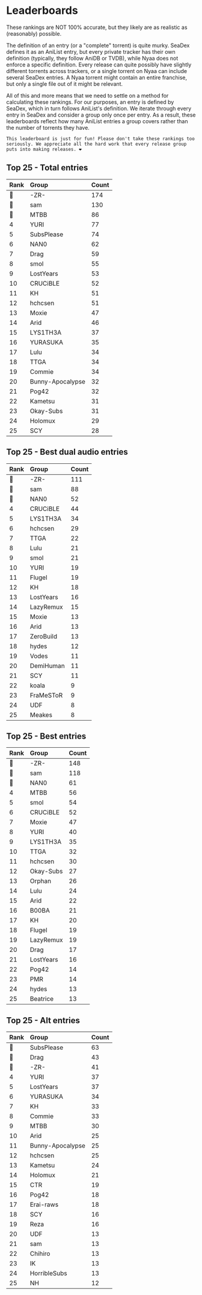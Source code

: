 # Leaderboards

These rankings are NOT 100% accurate, but they likely are as realistic as (reasonably) possible.

The definition of an entry (or a "complete" torrent) is quite murky. SeaDex defines it as an AniList entry, but every private tracker has their own definition (typically, they follow AniDB or TVDB), while Nyaa does not enforce a specific definition. Every release can quite possibly have slightly different torrents across trackers, or a single torrent on Nyaa can include several SeaDex entries. A Nyaa torrent might contain an entire franchise, but only a single file out of it might be relevant.

All of this and more means that we need to settle on a method for calculating these rankings. For our purposes, an entry is defined by SeaDex, which in turn follows AniList's definition. We iterate through every entry in SeaDex and consider a group only once per entry. As a result, these leaderboards reflect how many AniList entries a group covers rather than the number of torrents they have.

```{note}
This leaderboard is just for fun! Please don't take these rankings too seriously. We appreciate all the hard work that every release group puts into making releases. ❤️
```

## Top 25 - Total entries

| Rank | Group            | Count |
| :----| :----------------| :-----|
| 🥇   | -ZR-             | 174   |
| 🥈   | sam              | 130   |
| 🥉   | MTBB             | 86    |
| 4    | YURI             | 77    |
| 5    | SubsPlease       | 74    |
| 6    | NAN0             | 62    |
| 7    | Drag             | 59    |
| 8    | smol             | 55    |
| 9    | LostYears        | 53    |
| 10   | CRUCiBLE         | 52    |
| 11   | KH               | 51    |
| 12   | hchcsen          | 51    |
| 13   | Moxie            | 47    |
| 14   | Arid             | 46    |
| 15   | LYS1TH3A         | 37    |
| 16   | YURASUKA         | 35    |
| 17   | Lulu             | 34    |
| 18   | TTGA             | 34    |
| 19   | Commie           | 34    |
| 20   | Bunny-Apocalypse | 32    |
| 21   | Pog42            | 32    |
| 22   | Kametsu          | 31    |
| 23   | Okay-Subs        | 31    |
| 24   | Holomux          | 29    |
| 25   | SCY              | 28    |

## Top 25 - Best dual audio entries

| Rank | Group     | Count |
| :----| :---------| :-----|
| 🥇   | -ZR-      | 111   |
| 🥈   | sam       | 88    |
| 🥉   | NAN0      | 52    |
| 4    | CRUCiBLE  | 44    |
| 5    | LYS1TH3A  | 34    |
| 6    | hchcsen   | 29    |
| 7    | TTGA      | 22    |
| 8    | Lulu      | 21    |
| 9    | smol      | 21    |
| 10   | YURI      | 19    |
| 11   | Flugel    | 19    |
| 12   | KH        | 18    |
| 13   | LostYears | 16    |
| 14   | LazyRemux | 15    |
| 15   | Moxie     | 13    |
| 16   | Arid      | 13    |
| 17   | ZeroBuild | 13    |
| 18   | hydes     | 12    |
| 19   | Vodes     | 11    |
| 20   | DemiHuman | 11    |
| 21   | SCY       | 11    |
| 22   | koala     | 9     |
| 23   | FraMeSToR | 9     |
| 24   | UDF       | 8     |
| 25   | Meakes    | 8     |

## Top 25 - Best entries

| Rank | Group     | Count |
| :----| :---------| :-----|
| 🥇   | -ZR-      | 148   |
| 🥈   | sam       | 118   |
| 🥉   | NAN0      | 61    |
| 4    | MTBB      | 56    |
| 5    | smol      | 54    |
| 6    | CRUCiBLE  | 52    |
| 7    | Moxie     | 47    |
| 8    | YURI      | 40    |
| 9    | LYS1TH3A  | 35    |
| 10   | TTGA      | 32    |
| 11   | hchcsen   | 30    |
| 12   | Okay-Subs | 27    |
| 13   | Orphan    | 26    |
| 14   | Lulu      | 24    |
| 15   | Arid      | 22    |
| 16   | B00BA     | 21    |
| 17   | KH        | 20    |
| 18   | Flugel    | 19    |
| 19   | LazyRemux | 19    |
| 20   | Drag      | 17    |
| 21   | LostYears | 16    |
| 22   | Pog42     | 14    |
| 23   | PMR       | 14    |
| 24   | hydes     | 13    |
| 25   | Beatrice  | 13    |

## Top 25 - Alt entries

| Rank | Group            | Count |
| :----| :----------------| :-----|
| 🥇   | SubsPlease       | 63    |
| 🥈   | Drag             | 43    |
| 🥉   | -ZR-             | 41    |
| 4    | YURI             | 37    |
| 5    | LostYears        | 37    |
| 6    | YURASUKA         | 34    |
| 7    | KH               | 33    |
| 8    | Commie           | 33    |
| 9    | MTBB             | 30    |
| 10   | Arid             | 25    |
| 11   | Bunny-Apocalypse | 25    |
| 12   | hchcsen          | 25    |
| 13   | Kametsu          | 24    |
| 14   | Holomux          | 21    |
| 15   | CTR              | 19    |
| 16   | Pog42            | 18    |
| 17   | Erai-raws        | 18    |
| 18   | SCY              | 16    |
| 19   | Reza             | 16    |
| 20   | UDF              | 13    |
| 21   | sam              | 13    |
| 22   | Chihiro          | 13    |
| 23   | IK               | 13    |
| 24   | HorribleSubs     | 13    |
| 25   | NH               | 12    |
